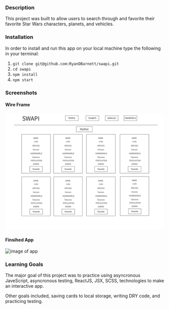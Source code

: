 ### Description

This project was built to allow users to search through and favorite their favorite Star Wars characters, planets, and vehicles. 

### Installation

In order to install and run this app on your local machine type the following in your terminal:

1. `git clone git@github.com:RyanDBarnett/swapi.git`
2. `cd swapi`
3. `npm install`
4. `npm start`

### Screenshots

#### Wire Frame

![image of wireframe](./src/media/swapi-wireframe.jpeg)

#### Finsihed App

![image of app](./src/media/swapi-screenshot.png)

### Learning Goals

The major goal of this project was to practice using asyncronous JaveScript, asyncronous testing, ReactJS, JSX, SCSS,  technologies to make an interactive app.

Other goals included, saving cards to local storage, writing DRY code, and practicing testing.
